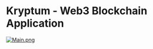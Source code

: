 # Kryptum - Web3 Blockchain Application
[![Main.png](https://i.postimg.cc/5N1HgBf4/Main.png)](https://postimg.cc/G97hhsBV)
